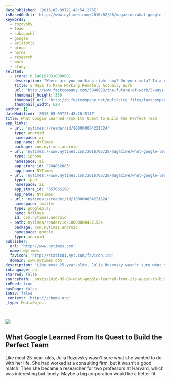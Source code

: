 ```yaml
---
datePublished: '2016-05-09T21:48:54.273Z'
isBasedOnUrl: 'http://www.nytimes.com/2016/02/28/magazine/what-google-learned-from-its-quest-to-build-the-perfect-team.html?_r=1'
keywords:
  - rozovsky
  - team
  - sakaguchi
  - google
  - aristotle
  - group
  - norms
  - research
  - work
  - study
related:
  - score: 0.5481970310000001
    description: "Where are you working right now? On your sofa? In a coffee shop with your earbuds in? From your tablet on an outdoor patio? If you work virtually-that is, \"telecommute\"-you're part of a fast-growing trend in the modern workforce. But like any new working practice, making telecommuting part of your usual routine takes some discipline and diligence."
    title: 5 Ways To Make Working Remotely Actually Work
    url: 'http://www.fastcompany.com/3048953/the-future-of-work/5-ways-to-make-working-remotely-actually-work'
    thumbnail_height: 350
    thumbnail_url: 'http://b.fastcompany.net/multisite_files/fastcompany/imagecache/620x350/poster/2015/07/3048953-poster-p-1-5-ways-to-make-working-remotely-actually-work.jpg'
    thumbnail_width: 620
author: []
dateModified: '2016-05-09T21:48:20.511Z'
title: What Google Learned From Its Quest to Build the Perfect Team
app_links:
  - url: 'nytimes://reader/id/100000004221524'
    type: android
    namespace: ai
    app_name: NYTimes
    package: com.nytimes.android
  - url: 'nytimes://www.nytimes.com/2016/02/28/magazine/what-google-learned-from-its-quest-to-build-the-perfect-team.html'
    type: iphone
    namespace: ai
    app_store_id: '284862083'
    app_name: NYTimes
  - url: 'nytimes://www.nytimes.com/2016/02/28/magazine/what-google-learned-from-its-quest-to-build-the-perfect-team.html'
    type: ipad
    namespace: ai
    app_store_id: '357066198'
    app_name: NYTimes
  - url: 'nytimes://reader/id/100000004221524'
    namespace: twitter
    type: googleplay
    name: NYTimes
    id: com.nytimes.android
  - path: nytimes/reader/id/100000004221524
    package: com.nytimes.android
    namespace: google
    type: android
publisher:
  url: 'http://www.nytimes.com'
  name: Nytimes
  favicon: 'http://static01.nyt.com/favicon.ico'
  domain: www.nytimes.com
description: "Like most 25-year-olds, Julia Rozovsky wasn't sure what she wanted to do with her life. She had worked at a consulting firm, but it wasn't a good match. Then she became a researcher for two professors at Harvard, which was interesting but lonely. Maybe a big corporation would be a better fit."
inLanguage: en
starred: false
sourcePath: _posts/2016-05-09-what-google-learned-from-its-quest-to-build-the-perfect-team.md
inFeed: true
hasPage: false
inNav: false
_context: 'http://schema.org'
_type: MediaObject

---
```

<article style=""><img src="https://s3-us-west-2.amazonaws.com/the-grid-img/p/efbf123856d3f3f6b4728c04eba0350714a5461e.jpg" /><h1>What Google Learned From Its Quest to Build the Perfect Team</h1><p>Like most 25-year-olds, Julia Rozovsky wasn't sure what she wanted to do with her life. She had worked at a consulting firm, but it wasn't a good match. Then she became a researcher for two professors at Harvard, which was interesting but lonely. Maybe a big corporation would be a better fit.</p></article>